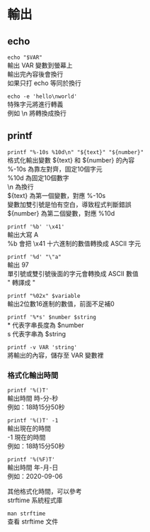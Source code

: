 # 輸出

## echo

`echo "$VAR"`  
輸出 VAR 變數到螢幕上  
輸出完內容後會換行  
如果只打 echo 等同於換行

`echo -e 'hello\nworld'`  
特殊字元將進行轉義  
例如 \n 將轉換成換行

## printf

`printf "%-10s %10d\n" "${text}" "${number}"`  
格式化輸出變數 ${text} 和 ${number} 的內容  
%-10s 為靠左對齊，固定10個字元  
%10d 為固定10個數字  
\n 為換行  
${text} 為第一個變數，對應 %-10s  
變數加雙引號是怕有空白，導致程式判斷錯誤  
${number} 為第二個變數，對應 %10d

`printf '%b' '\x41'`  
輸出大寫 A  
%b 會把 \x41 十六進制的數值轉換成 ASCII 字元

`printf '%d' "\"a"`  
輸出 97  
單引號或雙引號後面的字元會轉換成 ASCII 數值  
\" 轉譯成 "

`printf "%02x" $variable`  
輸出2位數16進制的數值，前面不足補0

`printf '%*s' $number $string`  
\* 代表字串長度為 $number  
s 代表字串為 $string

`printf -v VAR 'string'`  
將輸出的內容，儲存至 VAR 變數裡

### 格式化輸出時間

`printf '%()T'`  
輸出時間 時-分-秒  
例如：18時15分50秒

`printf '%()T' -1`  
輸出現在的時間  
-1 現在的時間  
例如：18時15分50秒

`printf '%(%F)T'`  
輸出時間 年-月-日  
例如：2020-09-06

其他格式化時間，可以參考  
strftime 系統程式庫

`man strftime`  
查看 strftime 文件

